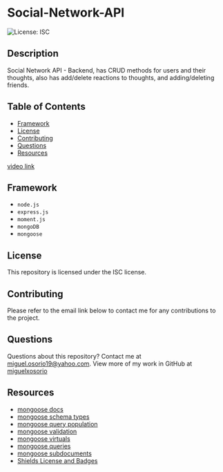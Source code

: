 # Social-Network-API

![License: ISC](https://img.shields.io/badge/License-ISC-blue.svg)

## Description

Social Network API - Backend, has CRUD methods for users and their thoughts, also has add/delete reactions to thoughts, and adding/deleting friends.

## Table of Contents

* [Framework](#framework)
* [License](#license)
* [Contributing](#contributing)
* [Questions](#questions)
* [Resources](#resources)

[video link](https://drive.google.com/file/d/1X_vNpNxtYOmz1BygHgyD0T3aJ20NpF81/view?usp=sharing)

## Framework

* `node.js`
* `express.js`
* `moment.js`
* `mongoDB`
* `mongoose`

## License

This repository is licensed under the ISC license. 

## Contributing

Please refer to the email link below to contact me for any contributions to the project.

## Questions

Questions about this repository? Contact me at [miguel.osorio19@yahoo.com](mailto:miguel.osorio19@yahoo.com). View more of my work in GitHub at [miguelxosorio](https://github.com/miguelxosorio)

## Resources
* [mongoose docs](https://mongoosejs.com/docs/api/mongoose.html#mongoose_Mongoose-set)
* [mongoose schema types](https://mongoosejs.com/docs/schematypes.html#schematypes)
* [mongoose query population](https://mongoosejs.com/docs/populate.html)
* [mongoose validation](https://mongoosejs.com/docs/validation.html)
* [mongoose virtuals](https://mongoosejs.com/docs/tutorials/virtuals.html)
* [mongoose queries](https://mongoosejs.com/docs/queries.html)
* [mongoose subdocuments](https://mongoosejs.com/docs/subdocs.html)
* [Shields License and Badges](https://shields.io/category/license)